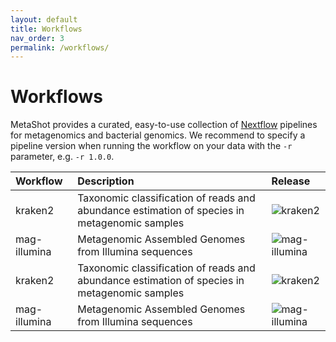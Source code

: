 ```yaml
---
layout: default
title: Workflows
nav_order: 3
permalink: /workflows/
---
```


# Workflows

MetaShot provides a curated, easy-to-use collection of [Nextflow](nextflow.io)
pipelines for metagenomics and bacterial genomics. We recommend to specify a
pipeline version when running the workflow on your data with the `-r` parameter,
e.g. `-r 1.0.0`.


| Workflow              | Description                                                                                   | Release                                                                                                        |
|:----------------------|:----------------------------------------------------------------------------------------------|:---------------------------------------------------------------------------------------------------------------|
| kraken2               | Taxonomic classification of reads and abundance estimation of species in metagenomic samples  | ![kraken2][kraken2_release]                               |
| mag-illumina          | Metagenomic Assembled Genomes from Illumina sequences                                         | ![mag-illumina](https://img.shields.io/github/v/release/metashot/mag-illumina?sort=semver)                     |
| kraken2               | Taxonomic classification of reads and abundance estimation of species in metagenomic samples  | ![kraken2](https://img.shields.io/github/v/release/metashot/kraken2?sort=semver)                               |
| mag-illumina          | Metagenomic Assembled Genomes from Illumina sequences                                         | ![mag-illumina](https://img.shields.io/github/v/release/metashot/mag-illumina?sort=semver)                     |





[kraken2_release]: https://img.shields.io/github/v/release/metashot/kraken2?sort=semver&link=https://github.com/metashot/kraken2 "kraken2 release"